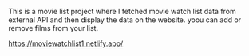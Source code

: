 This is a movie list project where I fetched movie watch list data from          
external API and then display the data on the website. yoou can add or remove films from your list.                                                                 
 
https://moviewatchlist1.netlify.app/    
